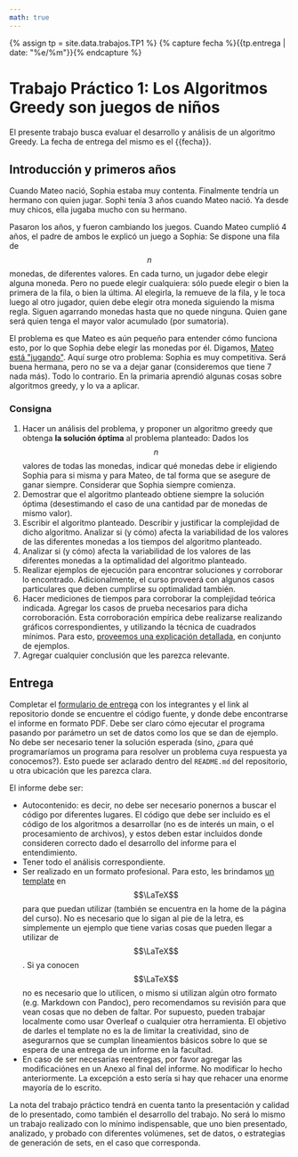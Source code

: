 ```yaml
---
math: true
---
```


{% assign tp = site.data.trabajos.TP1 %}
{% capture fecha %}{{tp.entrega | date: "%e/%m"}}{% endcapture %}

# Trabajo Práctico 1: Los Algoritmos Greedy son juegos de niños

El presente trabajo busca evaluar el desarrollo y análisis de un algoritmo Greedy. 
La fecha de entrega del mismo es el {{fecha}}.

## Introducción y primeros años

Cuando Mateo nació, Sophia estaba muy contenta. Finalmente tendría un hermano con quien jugar. Sophi tenía 3 años cuando Mateo nació. Ya desde muy chicos, ella jugaba mucho con su hermano. 

Pasaron los años, y fueron cambiando los juegos. Cuando Mateo cumplió 4 años, el padre de ambos le explicó un juego a Sophia: 
Se dispone una fila de $$n$$ monedas, de diferentes valores. En cada turno, un jugador debe elegir alguna moneda. Pero no puede elegir cualquiera: sólo puede elegir o bien la primera de la fila, o bien la última. Al elegirla, la remueve de la fila, y le toca luego al otro jugador, quien debe elegir otra moneda siguiendo la misma regla. Siguen agarrando monedas hasta que no quede ninguna. Quien gane será quien tenga el mayor valor acumulado (por sumatoria). 

El problema es que Mateo es aún pequeño para entender cómo funciona esto, por lo que Sophia debe elegir las monedas por él. Digamos, [Mateo está "jugando"](https://youtu.be/5cZqe90zxNE?t=20). Aquí surge otro problema: Sophia es muy competitiva. Será buena hermana, pero no se va a dejar ganar (consideremos que tiene 7 nada más). Todo lo contrario. En la primaria aprendió algunas cosas sobre algoritmos greedy, y lo va a aplicar. 

### Consigna

1. Hacer un análisis del problema, y proponer un algoritmo greedy que obtenga **la solución óptima** al 
problema planteado:
Dados los $$n$$ valores de todas las monedas, indicar qué monedas debe ir eligiendo Sophia para si misma y para Mateo, de tal forma que se asegure de ganar siempre. Considerar que Sophia siempre comienza. 
2. Demostrar que el algoritmo planteado obtiene siempre la solución óptima (desestimando el caso de una cantidad par de monedas de mismo valor). 
3. Escribir el algoritmo planteado. Describir y justificar la complejidad de dicho algoritmo. Analizar si 
(y cómo) afecta la variabilidad de los valores de las diferentes monedas a los tiempos del algoritmo planteado. 
4. Analizar si (y cómo) afecta la variabilidad de los valores de las diferentes monedas a la optimalidad del 
algoritmo planteado. 
5. Realizar ejemplos de ejecución para encontrar soluciones y corroborar lo encontrado. Adicionalmente, el 
curso proveerá con algunos casos particulares que deben cumplirse su optimalidad también. 
6. Hacer mediciones de tiempos para corroborar la complejidad teórica indicada. 
Agregar los casos de prueba necesarios para dicha corroboración. Esta corroboración empírica debe realizarse realizando gráficos correspondientes, y utilizando la técnica de cuadrados mínimos. Para esto, [proveemos una explicación detallada](https://github.com/algoritmos-rw/tda_ejemplos/blob/main/analisis_complejidad/cuadrados_minimos.ipynb), en conjunto de ejemplos. 
7. Agregar cualquier conclusión que les parezca relevante.

## Entrega

Completar el [formulario de entrega]({{site.data.cuatrimestre.entrega_tps}}) con los integrantes y el link al repositorio donde se encuentre el código fuente, y donde debe encontrarse el informe en formato PDF.
Debe ser claro cómo ejecutar el programa pasando por parámetro un set de datos como
los que se dan de ejemplo. No debe ser necesario tener la solución esperada (sino, ¿para qué programaríamos un programa para resolver un problema cuya respuesta ya conocemos?). 
Esto puede ser aclarado dentro del `README.md` del repositorio, u otra ubicación que les parezca clara. 

El informe debe ser:
* Autocontenido: es decir, no debe ser necesario ponernos a buscar
el código por diferentes lugares. El código que debe ser incluido es el código de los algoritmos a desarrollar (no es de interés un main, o el procesamiento de archivos), y estos deben estar incluidos donde consideren correcto dado el desarrollo del informe para el entendimiento. 
* Tener todo el análisis correspondiente. 
* Ser realizado en un formato profesional. Para esto, les brindamos [un template]({{site.data.sitios.template_latex}}) en $$\LaTeX$$
para que puedan utilizar (también se encuentra en la home de la página del curso). 
No es necesario que lo sigan al pie de la letra, es simplemente un
ejemplo que tiene varias cosas que pueden llegar a utilizar de $$\LaTeX$$. Si ya conocen $$\LaTeX$$
no es necesario que lo utilicen, o mismo si utilizan algún otro formato (e.g. Markdown con
Pandoc), pero recomendamos su revisión para que vean cosas que no deben de faltar. Por supuesto,
pueden trabajar localmente como usar Overleaf o cualquier otra herramienta. El objetivo
de darles el template no es la de limitar la creatividad, sino de asegurarnos que se cumplan
lineamientos básicos sobre lo que se espera de una entrega de un informe en la facultad.
* En caso de ser necesarias reentregas, por favor agregar las modificaciónes en un Anexo al final del informe. No modificar lo hecho anteriormente.
La excepción a esto sería si hay que rehacer una enorme mayoría de lo escrito. 

La nota del trabajo práctico tendrá en cuenta tanto la presentación y calidad de lo presentado, 
como también el desarrollo del trabajo. No será lo mismo un trabajo realizado con lo mínimo
indispensable, que uno bien presentado, analizado, y probado con diferentes volúmenes, set de 
datos, o estrategias de generación de sets, en el caso que corresponda. 
